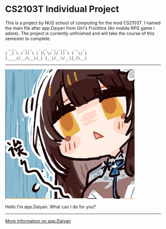 # CS2103T Individual Project
This is a project by NUS school of computing for the mod CS2103T. I named the main file after app.Daiyan from Girl's Frontline (An mobile RPG game i adore). The project is currently unfinished and will take the course of this semester to complete.
```
 ____   ____   _ __  __ ____   __  _ 
| _) \ / () \ | |\ \/ // () \ |  \| |
|____//__/\__\|_| |__|/__\/__\|_|\__|
```
__________________________________________
![app.Daiyan](https://github.com/lyhthaddeus/ip/blob/master/Daiyan.png)

Hello I'm app.Daiyan.
What can I do for you?
__________________________________________

[More information on app.Daiyan](https://iopwiki.com/wiki/app.Daiyan)


